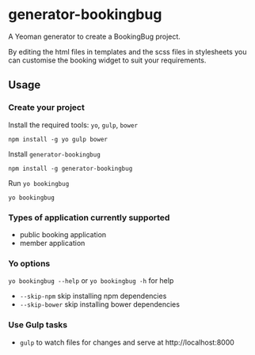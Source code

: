 # generator-bookingbug

A Yeoman generator to create a BookingBug project.

By editing the html files in templates and the scss files in stylesheets you
can customise the booking widget to suit your requirements.

## Usage

### Create your project

Install the required tools: `yo`, `gulp`, `bower`
```
npm install -g yo gulp bower
```

Install `generator-bookingbug`
```
npm install -g generator-bookingbug
```

Run `yo bookingbug`
```
yo bookingbug
```
### Types of application currently supported

* public booking application
* member application

### Yo options
`yo bookingbug --help` or `yo bookingbug -h` for help

* `--skip-npm` skip installing npm dependencies
* `--skip-bower` skip installing bower dependencies


### Use Gulp tasks

* `gulp` to watch files for changes and serve at http://localhost:8000
